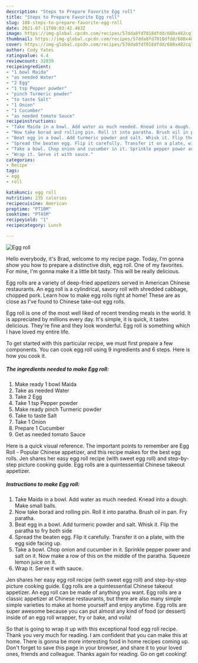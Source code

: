 ```yaml
---
description: "Steps to Prepare Favorite Egg roll"
title: "Steps to Prepare Favorite Egg roll"
slug: 188-steps-to-prepare-favorite-egg-roll
date: 2021-07-11T06:03:42.483Z
image: https://img-global.cpcdn.com/recipes/57dda8fd7018dfdd/680x482cq70/egg-roll-recipe-main-photo.jpg
thumbnail: https://img-global.cpcdn.com/recipes/57dda8fd7018dfdd/680x482cq70/egg-roll-recipe-main-photo.jpg
cover: https://img-global.cpcdn.com/recipes/57dda8fd7018dfdd/680x482cq70/egg-roll-recipe-main-photo.jpg
author: Cody Yates
ratingvalue: 4.4
reviewcount: 32839
recipeingredient:
- "1 bowl Maida"
- "as needed Water"
- "2 Egg"
- "1 tsp Pepper powder"
- "pinch Turmeric powder"
- "to taste Salt"
- "1 Onion"
- "1 Cucumber"
- "as needed tomato Sauce"
recipeinstructions:
- "Take Maida in a bowl. Add water as much needed. Knead into a dough. Make small balls."
- "Now take borad and rolling pin. Roll it into paratha. Brush oil in pan. Fry paratha."
- "Beat egg in a bowl. Add turmeric powder and salt. Whisk it. Flip the paratha to fry both side"
- "Spread the beaten egg. Flip it carefully. Transfer it on a plate, with the egg side facing up."
- "Take a bowl. Chop onion and cucumber in it. Sprinkle pepper power and salt on it. Now make a row of this on the middle of the paratha. Squeeze lemon juice on it."
- "Wrap it. Serve it with sauce."
categories:
- Recipe
tags:
- egg
- roll

katakunci: egg roll 
nutrition: 235 calories
recipecuisine: American
preptime: "PT10M"
cooktime: "PT45M"
recipeyield: "1"
recipecategory: Lunch

---
```



![Egg roll](https://img-global.cpcdn.com/recipes/57dda8fd7018dfdd/680x482cq70/egg-roll-recipe-main-photo.jpg)

Hello everybody, it's Brad, welcome to my recipe page. Today, I'm gonna show you how to prepare a distinctive dish, egg roll. One of my favorites. For mine, I'm gonna make it a little bit tasty. This will be really delicious.

Egg rolls are a variety of deep-fried appetizers served in American Chinese restaurants. An egg roll is a cylindrical, savory roll with shredded cabbage, chopped pork. Learn how to make egg rolls right at home! These are as close as I&#39;ve found to Chinese take-out egg rolls.

Egg roll is one of the most well liked of recent trending meals in the world. It is appreciated by millions every day. It's simple, it is quick, it tastes delicious. They're fine and they look wonderful. Egg roll is something which I have loved my entire life.


To get started with this particular recipe, we must first prepare a few components. You can cook egg roll using 9 ingredients and 6 steps. Here is how you cook it.

<!--inarticleads1-->

##### The ingredients needed to make Egg roll:

1. Make ready 1 bowl Maida
1. Take as needed Water
1. Take 2 Egg
1. Take 1 tsp Pepper powder
1. Make ready pinch Turmeric powder
1. Take to taste Salt
1. Take 1 Onion
1. Prepare 1 Cucumber
1. Get as needed tomato Sauce


Here is a quick visual reference. The important points to remember are Egg Roll - Popular Chinese appetizer, and this recipe makes for the best egg rolls. Jen shares her easy egg roll recipe (with sweet egg roll) and step-by-step picture cooking guide. Egg rolls are a quintessential Chinese takeout appetizer. 

<!--inarticleads2-->

##### Instructions to make Egg roll:

1. Take Maida in a bowl. Add water as much needed. Knead into a dough. Make small balls.
1. Now take borad and rolling pin. Roll it into paratha. Brush oil in pan. Fry paratha.
1. Beat egg in a bowl. Add turmeric powder and salt. Whisk it. Flip the paratha to fry both side
1. Spread the beaten egg. Flip it carefully. Transfer it on a plate, with the egg side facing up.
1. Take a bowl. Chop onion and cucumber in it. Sprinkle pepper power and salt on it. Now make a row of this on the middle of the paratha. Squeeze lemon juice on it.
1. Wrap it. Serve it with sauce.


Jen shares her easy egg roll recipe (with sweet egg roll) and step-by-step picture cooking guide. Egg rolls are a quintessential Chinese takeout appetizer. An egg roll can be made of anything you want. Egg rolls are a classic appetizer at Chinese restaurants, but there are also many simple simple varieties to make at home yourself and enjoy anytime. Egg rolls are super awesome because you can put almost any kind of food (or dessert) inside of an egg roll wrapper, fry or bake, and voila! 

So that is going to wrap it up with this exceptional food egg roll recipe. Thank you very much for reading. I am confident that you can make this at home. There is gonna be more interesting food in home recipes coming up. Don't forget to save this page in your browser, and share it to your loved ones, friends and colleague. Thanks again for reading. Go on get cooking!
